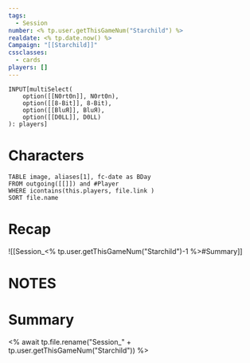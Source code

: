 ```yaml
---
tags:
  - Session
number: <% tp.user.getThisGameNum("Starchild") %>
realdate: <% tp.date.now() %>
Campaign: "[[Starchild]]"
cssclasses:
  - cards
players: []
---
```

```meta-bind
INPUT[multiSelect(
	option([[N0rt0n]], N0rt0n),
	option([[8-Bit]], 8-Bit),
	option([[BluЯ]], BluЯ),
	option([[D0LL]], D0LL)
): players]
```
# Characters
```dataview
TABLE image, aliases[1], fc-date as BDay
FROM outgoing([[]]) and #Player
WHERE icontains(this.players, file.link )
SORT file.name
```
# Recap
![[Session_<% tp.user.getThisGameNum("Starchild")-1 %>#Summary]]
# NOTES
# Summary
<% await tp.file.rename("Session_" + tp.user.getThisGameNum("Starchild")) %>